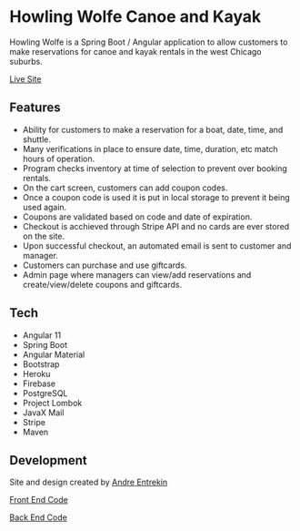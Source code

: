 # Howling Wolfe Canoe and Kayak

Howling Wolfe is a Spring Boot / Angular application to allow customers to make reservations for canoe and kayak rentals in the west Chicago suburbs.

[Live Site](https://howlingwolfe.com)

## Features

- Ability for customers to make a reservation for a boat, date, time, and shuttle.
- Many verifications in place to ensure date, time, duration, etc match hours of operation.
- Program checks inventory at time of selection to prevent over booking rentals.
- On the cart screen, customers can add coupon codes.
- Once a coupon code is used it is put in local storage to prevent it being used again.
- Coupons are validated based on code and date of expiration.
- Checkout is acchieved through Stripe API and no cards are ever stored on the site.
- Upon successful checkout, an automated email is sent to customer and manager.
- Customers can purchase and use giftcards.
- Admin page where managers can view/add reservations and create/view/delete coupons and giftcards.

## Tech

- Angular 11
- Spring Boot
- Angular Material
- Bootstrap
- Heroku
- Firebase
- PostgreSQL
- Project Lombok
- JavaX Mail
- Stripe
- Maven

## Development

Site and design created by [Andre Entrekin](https://www.github.com/andrethetallguy)

[Front End Code](https://www.github.com/andrethetallguy/howlingwolfefe)

[Back End Code](https://www.github.com/andrethetallguy/howlingwolfe)

